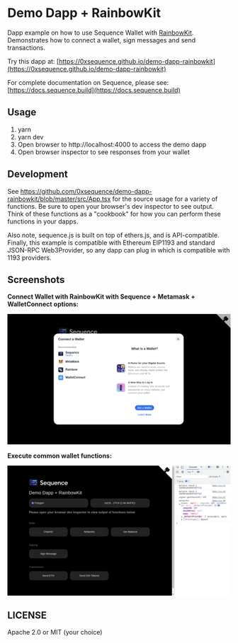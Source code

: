 Demo Dapp + RainbowKit
======================

Dapp example on how to use Sequence Wallet with [RainbowKit](https://www.rainbowkit.com). Demonstrates how to connect a wallet, sign messages and send transactions.

Try this dapp at: [https://0xsequence.github.io/demo-dapp-rainbowkit](https://0xsequence.github.io/demo-dapp-rainbowkit)

For complete documentation on Sequence, please see: [https://docs.sequence.build](https://docs.sequence.build)

## Usage

1. yarn
2. yarn dev
3. Open browser to http://localhost:4000 to access the demo dapp
4. Open browser inspector to see responses from your wallet

## Development

See https://github.com/0xsequence/demo-dapp-rainbowkit/blob/master/src/App.tsx for the source
usage for a variety of functions. Be sure to open your browser's dev inspector to see output.
Think of these functions as a "cookbook" for how you can perform these functions in your dapps.

Also note, sequence.js is built on top of ethers.js, and is API-compatible. Finally, this example
is compatible with Ethereum EIP1193 and standard JSON-RPC Web3Provider, so any dapp can plug in
which is compatible with 1193 providers.



## Screenshots

**Connect Wallet with RainbowKit with Sequence + Metamask + WalletConnect options:**

![Connect Wallet](./screenshots/screen-open.png)


**Execute common wallet functions:**

![Wallet functions](./screenshots/screen-txn.png)


## LICENSE

Apache 2.0 or MIT (your choice)
